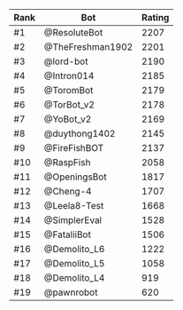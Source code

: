 Rank|Bot|Rating
---|---|---
#1|@ResoluteBot|2207
#2|@TheFreshman1902|2201
#3|@lord-bot|2190
#4|@Intron014|2185
#5|@ToromBot|2179
#6|@TorBot_v2|2178
#7|@YoBot_v2|2169
#8|@duythong1402|2145
#9|@FireFishBOT|2137
#10|@RaspFish|2058
#11|@OpeningsBot|1817
#12|@Cheng-4|1707
#13|@Leela8-Test|1668
#14|@SimplerEval|1528
#15|@FataliiBot|1506
#16|@Demolito_L6|1222
#17|@Demolito_L5|1058
#18|@Demolito_L4|919
#19|@pawnrobot|620
